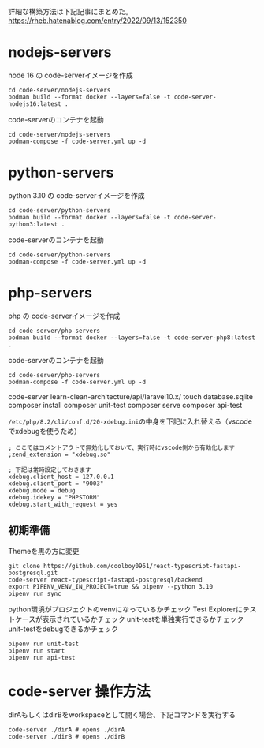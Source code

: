 詳細な構築方法は下記記事にまとめた。  
https://rheb.hatenablog.com/entry/2022/09/13/152350

# nodejs-servers
node 16 の code-serverイメージを作成
```
cd code-server/nodejs-servers
podman build --format docker --layers=false -t code-server-nodejs16:latest .
```

code-serverのコンテナを起動
```
cd code-server/nodejs-servers
podman-compose -f code-server.yml up -d
```

# python-servers
python 3.10 の code-serverイメージを作成
```
cd code-server/python-servers
podman build --format docker --layers=false -t code-server-python3:latest .
```

code-serverのコンテナを起動
```
cd code-server/python-servers
podman-compose -f code-server.yml up -d
```

# php-servers
php の code-serverイメージを作成
```
cd code-server/php-servers
podman build --format docker --layers=false -t code-server-php8:latest .
```

code-serverのコンテナを起動
```
cd code-server/php-servers
podman-compose -f code-server.yml up -d
```

code-server learn-clean-architecture/api/laravel10.x/
touch database.sqlite
composer install
composer unit-test
composer serve
composer api-test

`/etc/php/8.2/cli/conf.d/20-xdebug.ini`の中身を下記に入れ替える（vscodeでxdebugを使うため）
```
; ここではコメントアウトで無効化しておいて、実行時にvscode側から有効化します
;zend_extension = "xdebug.so"

; 下記は常時設定しておきます
xdebug.client_host = 127.0.0.1
xdebug.client_port = "9003"
xdebug.mode = debug
xdebug.idekey = "PHPSTORM"
xdebug.start_with_request = yes
```

## 初期準備
Themeを黒の方に変更
```
git clone https://github.com/coolboy0961/react-typescript-fastapi-postgresql.git
code-server react-typescript-fastapi-postgresql/backend
export PIPENV_VENV_IN_PROJECT=true && pipenv --python 3.10
pipenv run sync
```
python環境がプロジェクトのvenvになっているかチェック
Test Explorerにテストケースが表示されているかチェック
unit-testを単独実行できるかチェック
unit-testをdebugできるかチェック
```
pipenv run unit-test
pipenv run start
pipenv run api-test
```

# code-server 操作方法
dirAもしくはdirBをworkspaceとして開く場合、下記コマンドを実行する
```
code-server ./dirA # opens ./dirA
code-server ./dirB # opens ./dirB
```

